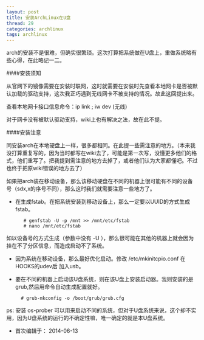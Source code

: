 ```yaml
---
layout: post
title: 安装ArchLinux在U盘
thread: 29
categories: archlinux
tags: archlinux
---
```


arch的安装不是很难，但确实很繁琐。这次打算把系统做在U盘上，重做系统略有些心得，在此略记一二。



####安装须知 

从官网下的镜像需要在安装时联网，这时就需要在安装时先查看本地网卡是否被默认加载的驱动支持，这次我正巧遇到无线网卡不被支持的情况。故此这回提出来。  

查看本地网卡接口信息命令：ip link ; iw dev (无线)

对于网卡没有被默认驱动支持，wiki上也有解决之法，故在此不提。


####安装注意 


同安装arch在本地硬盘上一样，很多都相同。在此提一些需注意的地方。（本来我没打算重复写的，因为当时都写在wiki去了，可能是第一次写，没懂更多他们的格式，他们重写了。把我提到需注意的地方去掉了，或者他们认为大家都懂吧。不过也终于把原wiki错误的地方去了）  

如果把arch装在移动设备，那么该移动硬盘在不同的机器上很可能有不同的设备号（sdx,x的序号不同），那么这时我们就需要注意一些地方了。

- 在生成fstab。在把系统安装到移动设备上，那么一定要以UUID的方式生成fstab。  

   	 	 # genfstab -U -p /mnt >> /mnt/etc/fstab
  		 # nano /mnt/etc/fstab
  	 
 如以设备号的方式生成（参数中没有 -U ），那么很可能在其他的机器上就会因为挂在不了分区信息，而造成启动不了系统。


- 因为系统在移动设备，那么最好优化启动。修改 /etc/mkinitcpio.conf 在HOOKS的udev后 加入usb。

- 要在不同的机器上启动该U盘系统，则在该U盘上安装启动器。我则安装的是grub,然后用命令自动生成配置就好。

		# grub-mkconfig -o /boot/grub/grub.cfg


ps: 安装 os-prober 可以用来启动不同的系统，但对于U盘系统来说，这个却不实用，因为U盘系统的运行的不确定性嘛，唯一确定的就是本U盘系统。

- 首次编辑于： 2014-06-13
